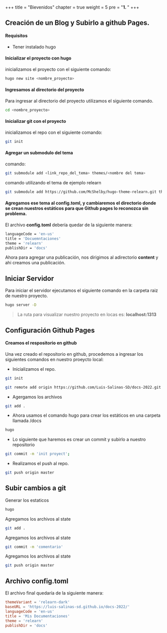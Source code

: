+++
title = "Bievenidos"
chapter = true
weight = 5
pre = "<b>1. </b>"
+++

## Creación de un Blog y Subirlo a github Pages.

#### Requisitos

- Tener instalado hugo

#### Inicializar el proyecto con hugo

inicializamos el proyecto con el siguiente comando:

```bash
hugo new site <nombre_proyecto>
```

#### Ingresamos al directorio del proyecto

Para ingresar al directorio del proyecto utilizamos el siguiente comando.

```bash
cd <nombre_proyecto>
```

#### Inicializar git con el proyecto

inicializamos el repo con el siguiente comando:

```bash
git init
```

#### Agregar un submodulo del tema

comando:

```bash
git submodule add <link_repo_del_tema> themes/<nombre del tema>
```

comando utilizando el tema de ejemplo relearn

```bash
git submodule add https://github.com/McShelby/hugo-theme-relearn.git themes/relearn
```

#### Agregamos ese tema al config.toml, y cambiaremos el directorio donde se crean nuestros estáticos para que Github pages lo reconozca sin problema.

El archivo **config.toml** debería quedar de la siguiente manera:

```bash
languageCode = 'en-us'
title = 'Docuemntaciones'
theme = 'relearn'
publishDir = 'docs'
```

Ahora para agregar una publicación, nos dirigimos al adirectorio **content** y ahi creamos una publicación.

## Iniciar Servidor

Para iniciar el servidor ejecutamos el siguiente comando en la carpeta raiz de nuestro proyecto.

```bash
hugo server -D
```

> La ruta para visualizar nuestro proyecto en locas es: **localhost:1313**

## Configuración Github Pages

#### Creamos el respositorio en github

Una vez creado el repositorio en github, procedemos a ingresar los siguientes comandos en nuestro proeycto local:

- Inicializamos el repo.

```bash
git init
```

```bash
git remote add origin https://github.com/Luis-Salinas-SD/docs-2022.git
```

- Agergamos los archivos

```bash
git add .
```

- Ahora usamos el comando hugo para crear los estáticos en una carpeta llamada /docs

```bash
hugo
```

- Lo siguiente que haremos es crear un commit y subirlo a nuestro repositorio

```bash
git commit -m 'init proyect';

```

- Realizamos el push al repo.

```bash
git push origin master
```

## Subir cambios a git

Generar los estaticos

```bash
hugo
```

Agregamos los archivos al state

```bash
git add .
```

Agregamos los archivos al state

```bash
git commit -m 'comentario'
```

Agregamos los archivos al state

```bash
git push origin master
```

## Archivo config.toml

El archivo final quedaría de la siguiente manera:

```toml
themeVariant = 'relearn-dark'
baseURL = 'https://luis-salinas-sd.github.io/docs-2022/'
languageCode = 'en-us'
title = 'Mis Documentaciones'
theme = 'relearn'
publishDir = 'docs'
```
